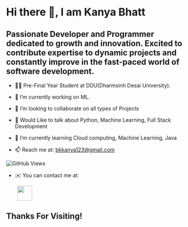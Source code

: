 # Hi there 👋, I am Kanya Bhatt

## Passionate Developer and Programmer dedicated to growth and innovation. Excited to contribute expertise to dynamic projects and constantly improve in the fast-paced world of software development.

* 👨‍💻 Pre-Final Year Student at DDU(Dharmsinh Desai University).

* 🔭 I’m currently working on ML.

* 👯 I’m looking to collaborate on all types of Projects

* 💬 Would Like to talk about Python, Machine Learning, Full Stack Development

* 🌱 I’m currently learning Cloud computing, Machine Learning, Java

* 📫 Reach me at: bkkanya123@gmail.com

![GitHub Views](https://komarev.com/ghpvc/?username=Kanya-bhatt&color=FAC151)

* ✉️  You can contact me at:
<a href = "https://www.linkedin.com/in/kanya-bhatt-54006b223/"><br/>
<img src = "https://cdn.pixabay.com/photo/2017/11/10/05/05/linkedin-2935407_1280.png" height = "40px" width="40px" style = "padding-left: 30"/>
</a>

## Thanks For Visiting!
